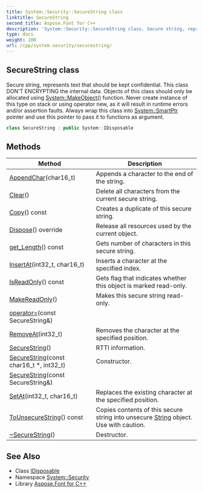 ```yaml
---
title: System::Security::SecureString class
linktitle: SecureString
second_title: Aspose.Font for C++
description: 'System::Security::SecureString class. Secure string, represents text that should be kept confidential. This class DON''T ENCRYPTING the internal data. Objects of this class should only be allocated using System::MakeObject() function. Never create instance of this type on stack or using operator new, as it will result in runtime errors and/or assertion faults. Always wrap this class into System::SmartPtr pointer and use this pointer to pass it to functions as argument in C++.'
type: docs
weight: 100
url: /cpp/system.security/securestring/
---
```

## SecureString class


Secure string, represents text that should be kept confidential. This class DON'T ENCRYPTING the internal data. Objects of this class should only be allocated using [System::MakeObject()](../../system/makeobject/) function. Never create instance of this type on stack or using operator new, as it will result in runtime errors and/or assertion faults. Always wrap this class into [System::SmartPtr](../../system/smartptr/) pointer and use this pointer to pass it to functions as argument.

```cpp
class SecureString : public System::IDisposable
```

## Methods

| Method | Description |
| --- | --- |
| [AppendChar](./appendchar/)(char16_t) | Appends a character to the end of the string. |
| [Clear](./clear/)() | Delete all characters from the current secure string. |
| [Copy](./copy/)() const | Creates a duplicate of this secure string. |
| [Dispose](./dispose/)() override | Release all resources used by the current object. |
| [get_Length](./get_length/)() const | Gets number of characters in this secure string. |
| [InsertAt](./insertat/)(int32_t, char16_t) | Inserts a character at the specified index. |
| [IsReadOnly](./isreadonly/)() const | Gets flag that indicates whether this object is marked read-only. |
| [MakeReadOnly](./makereadonly/)() | Makes this secure string read-only. |
| [operator=](./operator=/)(const SecureString\&) |  |
| [RemoveAt](./removeat/)(int32_t) | Removes the character at the specified position. |
| [SecureString](./securestring/)() | RTTI information. |
| [SecureString](./securestring/)(const char16_t *, int32_t) | Constructor. |
| [SecureString](./securestring/)(const SecureString\&) |  |
| [SetAt](./setat/)(int32_t, char16_t) | Replaces the existing character at the specified position. |
| [ToUnsecureString](./tounsecurestring/)() const | Copies contents of this secure string into unsecure [String](../../system/string/) object. Use with caution. |
| [~SecureString](./~securestring/)() | Destructor. |
## See Also

* Class [IDisposable](../../system/idisposable/)
* Namespace [System::Security](../)
* Library [Aspose.Font for C++](../../)
